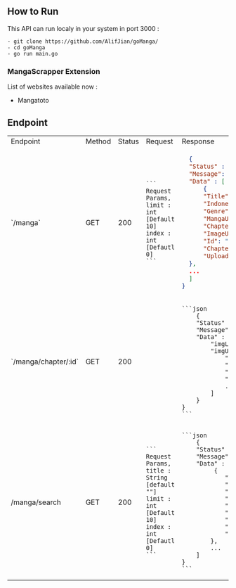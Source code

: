 ## How to Run
This API can run localy in your system in port 3000 : 
```
- git clone https://github.com/AlifJian/goManga/
- cd goManga
- go run main.go
```

### MangaScrapper Extension
List of websites available now :
- Mangatoto

## Endpoint
<table>
  <tr>
    <td>Endpoint</td><td>Method</td><td>Status</td><td>Request</td><td>Response</td>
  </tr>
  <tr>
  <td> `/manga` </td>
  <td> GET </td>
  <td> 200 </td>
  <td>

    ```
    Request Params,
    limit : int [Default 10]
    index : int [Defautl 0]
    ```

  </td>
  <td>
 
  ```json
    {
    "Status" : 200,
    "Message": "OK",
    "Data" : [
        {
        "Title": "How to Draw an Ellipse (Official)",
        "Indonesian": false,
        "Genre": "Korean , Manhwa , Webtoon , Yuri(GL) , Drama , Full Color , Mystery , Office Workers , Romance , Shoujo ai , Thriller , ",
        "MangaUrl": "https://wto.to/series/111564/how-to-draw-an-ellipse-official",
        "ChapterUrl": "https://wto.to/chapter/2925592",
        "ImageUrl": "https://xfs-n12.xfsbb.com/thumb/W300/ampi/4c7/4c72db554a16d59da10ff40e9e8535e5744710e0_1000_1500_486759.jpeg",
        "Id": "2925592",
        "Chapter": "Episode 118",
        "Uploader": "byleth 20 mins ago"
    },
    ...
    ]
  }
  ```
  </td>
  </tr>

  <tr>
   <td>`/manga/chapter/:id`</td>
   <td>GET</td>
   <td>200</td>
   <td></td>
   <td>

    ```json
        {
        "Status" : 200,
        "Message" : "OK",
        "Data" : {
            "imgLength": 62,
            "imgUrl": [
                "https://xfs-n07.xfsbb.com/comic/7006/c34/668f714e1f0782a407a0d43c/58109938_940_1821_44926.webp",
                "https://xfs-n17.xfsbb.com/comic/7006/c34/668f714e1f0782a407a0d43c/58109945_940_1821_36236.webp",
                "https://xfs-n12.xfsbb.com/comic/7006/c34/668f714e1f0782a407a0d43c/58109931_940_1821_75144.webp",
                "https://xfs-n17.xfsbb.com/comic/7006/c34/668f714e1f0782a407a0d43c/58109935_940_1821_23942.webp",
                ...
            ]
        }
    }
    ```
   </td>
  </tr>

  <tr>
  <td>/manga/search</td>
  <td>GET</td>
  <td>200</td>
  <td>

    ```
    Request Params,
    title : String [default ""]
    limit : int [Default 10]
    index : int [Defautl 0]
    ```

  </td>
  <td>

    ```json
        {
        "Status" : 200,
        "Message" : "OK",
        "Data" : [
             {
                "Title": "Choujin X [Cryptarithm]",
                "Indonesian": true,
                "Genre": "English , Manga , Seinen(M) , Shounen(B) , ",
                "MangaUrl": "https://wto.to/series/162184/choujin-x-cryptarithm",
                "ChapterUrl": "",
                "ImageUrl": "https://xfs-n02.xfsbb.com/thumb/W300/ampi/9d5/9d59f0acac8e76d8b487422576fe844a49a258ac_600_857_63052.jpeg",
                "Id": "",
                "Chapter": "",
                "Uploader": ""
            },
            ...
        ]
    }
    ```
  </td>
  </tr>
</table>